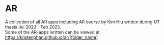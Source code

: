 # AR
A collection of all AR apps including AR course by Kim Hiu written during UT thesis Jul 2022 - Feb 2023.
<br>
Some of the AR-apps written can be viewed at https://kristenphan.github.io/ar/[folder_name]

